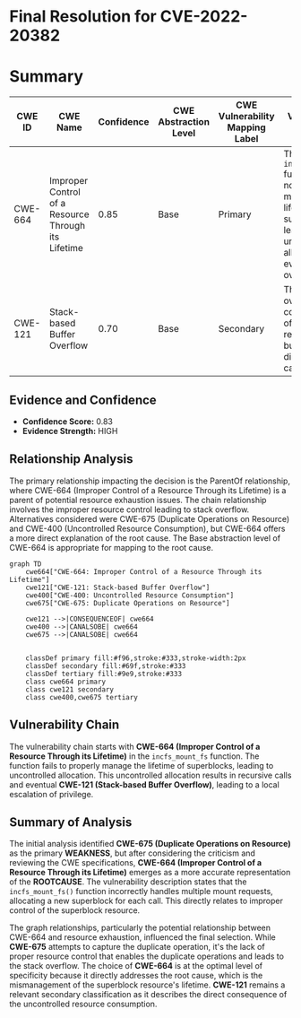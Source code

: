 # Final Resolution for CVE-2022-20382

# Summary
| CWE ID | CWE Name | Confidence | CWE Abstraction Level | CWE Vulnerability Mapping Label | CWE-Vulnerability Mapping Notes |
|---|---|---|---|---|---|
| CWE-664 | Improper Control of a Resource Through its Lifetime | 0.85 | Base | Primary | The `incfs_mount_fs` function does not properly manage the lifetime of superblocks, leading to uncontrolled allocation and eventual stack overflow. |
| CWE-121 | Stack-based Buffer Overflow | 0.70 | Base | Secondary | The stack overflow is a consequence of the recursive calls, but not the direct root cause. |

## Evidence and Confidence

*   **Confidence Score:** 0.83
*   **Evidence Strength:** HIGH

## Relationship Analysis
The primary relationship impacting the decision is the ParentOf relationship, where CWE-664 (Improper Control of a Resource Through its Lifetime) is a parent of potential resource exhaustion issues. The chain relationship involves the improper resource control leading to stack overflow. Alternatives considered were CWE-675 (Duplicate Operations on Resource) and CWE-400 (Uncontrolled Resource Consumption), but CWE-664 offers a more direct explanation of the root cause. The Base abstraction level of CWE-664 is appropriate for mapping to the root cause.

```mermaid
graph TD
    cwe664["CWE-664: Improper Control of a Resource Through its Lifetime"]
    cwe121["CWE-121: Stack-based Buffer Overflow"]
    cwe400["CWE-400: Uncontrolled Resource Consumption"]
    cwe675["CWE-675: Duplicate Operations on Resource"]
    
    cwe121 -->|CONSEQUENCEOF| cwe664
    cwe400 -->|CANALSOBE| cwe664
    cwe675 -->|CANALSOBE| cwe664
    

    classDef primary fill:#f96,stroke:#333,stroke-width:2px
    classDef secondary fill:#69f,stroke:#333
    classDef tertiary fill:#9e9,stroke:#333
    class cwe664 primary
    class cwe121 secondary
    class cwe400,cwe675 tertiary
```

## Vulnerability Chain
The vulnerability chain starts with **CWE-664 (Improper Control of a Resource Through its Lifetime)** in the `incfs_mount_fs` function. The function fails to properly manage the lifetime of superblocks, leading to uncontrolled allocation. This uncontrolled allocation results in recursive calls and eventual **CWE-121 (Stack-based Buffer Overflow)**, leading to a local escalation of privilege.

## Summary of Analysis
The initial analysis identified **CWE-675 (Duplicate Operations on Resource)** as the primary **WEAKNESS**, but after considering the criticism and reviewing the CWE specifications, **CWE-664 (Improper Control of a Resource Through its Lifetime)** emerges as a more accurate representation of the **ROOTCAUSE**. The vulnerability description states that the `incfs_mount_fs()` function incorrectly handles multiple mount requests, allocating a new superblock for each call. This directly relates to improper control of the superblock resource.

The graph relationships, particularly the potential relationship between CWE-664 and resource exhaustion, influenced the final selection. While **CWE-675** attempts to capture the duplicate operation, it's the lack of proper resource control that enables the duplicate operations and leads to the stack overflow. The choice of **CWE-664** is at the optimal level of specificity because it directly addresses the root cause, which is the mismanagement of the superblock resource's lifetime. **CWE-121** remains a relevant secondary classification as it describes the direct consequence of the uncontrolled resource consumption.